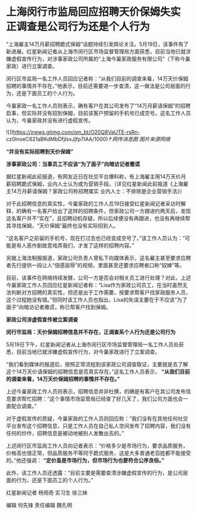 # 上海闵行市监局回应招聘天价保姆失实 正调查是公司行为还是个人行为

“上海雇主14万月薪招聘跪式保姆”话题持续引发舆论关注。5月19日，该事件有了新进展。红星新闻记者从上海市闵行区市场监督管理局方面获悉，目前当地已就涉嫌虚假宣传行为，对涉事家政公司所属的“上海今巢家政服务有限公司”（下称今巢家政）进行立案调查。

闵行区市监局一名工作人员回应记者称：“从我们目前的调查来看，14万天价保姆招聘的事情并不存在。”他表示，目前还需要进一步查清，这一做法是公司层面的行为，还是下面员工的个人行为。

今巢家政一名工作人员则表示，确有客户在其公司发布了“14万月薪请保姆”的招聘启事，但实际并没有招到保姆，目前该客户预留的手机号已成空号。这名工作人员认为，今巢家政并没有进行虚假宣传。

![](https://inews.gtimg.com/om_bt/O20Q8VaUTE-rsRn-
cz0lnoeC621aBKdMbDfjIsxJjfp7IAA/1000)_↑网传消息图 图片来源网络_

**“并没有实际招聘到天价保姆”**

**涉事家政公司：当事员工不应该“为了面子”向暗访记者撒谎**

据红星新闻此前报道，有网友近日在社交平台爆料称，有上海雇主用14万天价月薪招聘跪式保姆，业内人士认为或为营销手段。（详见红星新闻此前报道《上海雇主14万月薪请保姆？家政公司称招聘属实
业内人士：不排除是企业营销手法》）

对于此招聘信息的真实性，今巢家政的工作人员19日接受红星新闻记者采访时解释，的确有一名客户给出了这样的招聘条件，但家政公司一方跟进约两天后，发现这名客户并不“实在”，且招聘动机存疑，所以后续便没有再跟进，也没有再继续帮其寻找保姆，“天价保姆”最终也没有实际招到人。

“这名客户之前留的手机号，现在打过去也已经变成空号了。”该工作人员认为：“可能是有人恶作剧故意戏弄我们，才发了这样的招聘内容。”

另据上海法制报报道，家政公司负责人曾私下向媒体表示，这名雇主甚至要求应聘者先行提供一段让人“倍感屈辱”的视频，里面甚至还要求应聘者口称“奴婢”等。

目前，该事件在网络持续发酵，公司一方是否会对相关员工进行处理？对此，上述今巢家政工作人员回应红星新闻记者称：“Lisa作为家政公司员工，在当时虽然无法判断对方招聘的真实性，但还是出于工作需要，按要求帮客户找家政服务人员，这个过程她没有错。”但同时该工作人员也指出，Lisa的失误主要在于不应该“为了面子”向暗访记者撒谎，称已帮客户找到保姆。

**家政公司涉虚假宣传被立案调查**

**闵行市监局：天价保姆招聘信息并不存在，正调查系个人行为还是公司行为**

5月19日下午，红星新闻记者从上海市闵行区市场监督管理局一名工作人员处获悉，目前当地已就涉嫌虚假宣传行为，对今巢家政进行了立案调查。

“我们看到媒体的报道后，按照正常流程到该家政公司调查取证，主要就是去了解这个14万天价请保姆的招聘信息是否真实存在。”这名工作人员表示，
**“从我们目前的调查来看，14万天价保姆招聘的事情并不存在。”**

上述今巢家政工作人员则表示，招聘信息并非杜撰，的确是有客户在其公司发布信息要求帮忙招聘：“这个事情市场监管局已经查了好几天了，我们公司方面也会一直配合调查。”

对于虚假宣传的质疑，今巢家政的工作人员则回应称：“我们没有在其他任何社交平台发布这个招聘信息，只是工作人员在自己私人空间发布了招聘内容，我们没有任何的炒作，招聘信息是被动地被别人发散出去的。”

上述闵行区市监局工作人员向记者表示：“价格多少是市场行为，要求品质服务，价格高也很正常，但品质服务不等同于跪式服务，这是大多普通老百姓都不能接受的。”他还强调：
**“定价虽是市场行为，但市场行为也要符合公序良俗。”**

此外，该工作人员还透露：“目前主要是需要查清涉嫌虚假宣传的行为，是公司层面的行为，还是下面员工的个人行为。”

红星新闻记者 杨雨奇 实习生 徐三妹

编辑 何先锋 责任编辑 魏孔明

